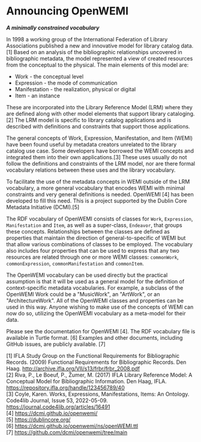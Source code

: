 # Announcing OpenWEMI
***A minimally constrained vocabulary***

In 1998 a working group of the International Federation of Library Associations published a new and innovative model for library catalog data.[1] Based on an analysis of the bibliographic relationships uncovered in bibliographic metadata, the model represented a view of created resources from the conceptual to the physical. The main elements of this model are:

 *   Work - the conceptual level
 *   Expression - the mode of communication
 *   Manifestation - the realization, physical or digital
 *  Item - an instance

These are incorporated into the Library Reference Model (LRM) where they are defined along with other model elements that support library cataloging.[2] The LRM model is specific to library catalog applications and is described with definitions and constraints that support those applications.

The general concepts of Work, Expression, Manifestation, and Item (WEMI) have been found useful by metadata creators unrelated to the library catalog use case. Some developers have borrowed the WEMI concepts and integrated them into their own applications.[3] These uses usually do not follow the definitions and constraints of the LRM model, nor are there formal vocabulary relations between these uses and the library vocabulary.

To facilitate the use of the metadata concepts in WEMI outside of the LRM vocabulary, a more general vocabulary that encodes WEMI with minimal constraints and very general definitions is needed. OpenWEMI [4] has been developed to fill this need. This is a project supported by the Dublin Core Metadata Initiative (DCMI).[5]

The RDF vocabulary of OpenWEMI consists of classes for `Work`, `Expression`, `Manifestation` and `Item`, as well as a super-class, `Endeavor`, that groups these concepts. Relationships between the classes are defined as properties that maintain the direction of general-to-specific of WEMI but that allow various combinations of classes to be employed. The vocabulary also includes four properties that can be used to express that any two resources are related through one or more WEMI  classes: `commonWork`, `commonExpression`, `commonManifestation` and `commonItem`.

The OpenWEMI vocabulary can be used directly but the practical assumption is that it will be used as a general model for the definition of context-specific metadata vocabularies. For example, a subclass of the OpenWEMI Work could be a "MusicWork", an "ArtWork", or an "ArchitectureWork". All of the OpenWEMI classes and properties can be used in this way. Anyone wishing to make use of the concepts of WEMI can now do so, utilizing the OpenWEMI vocabulary as a meta-model for their data. 

Please see the documentation for OpenWEMI [4]. The RDF vocabulary file is available in Turtle format. [6] Examples and other documents, including GitHub issues, are publicly available. [7]

[1] IFLA Study Group on the Functional Requirements for Bibliographic Records. (2009) Functional Requirements for Bibliographic Records. Den Haag. http://archive.ifla.org/VII/s13/frbr/frbr_2008.pdf  
[2] Riva, P., Le Boeuf, P., Žumer, M. (2017) IFLA Library Reference Model: A Conceptual Model for Bibliographic Information. Den Haag, IFLA. https://repository.ifla.org/handle/123456789/40  
[3] Coyle, Karen. Works, Expressions, Manifestations, Items: An Ontology. Code4lib Journal, Issue 53, 2022-05-09. https://journal.code4lib.org/articles/16491  
[4] https://dcmi.github.io/openwemi/  
[5] https://dublincore.org/  
[6] https://dcmi.github.io/openwemi/ns/openWEMI.ttl  
[7] https://github.com/dcmi/openwemi/tree/main  
